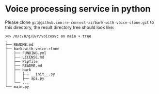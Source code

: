 # Voice processing service in python

Please clone `git@github.com:re-connect-ai/bark-with-voice-clone.git` to this directory, the result directory tree should look like:

```
⋊> /m/c/U/g/D/r/voicesvc on main ⨯ tree
.
├── README.md
├── bark-with-voice-clone
│   ├── FUNDING.yml
│   ├── LICENSE.md
│   ├── Pipfile
│   ├── README.md
│   ├── bark
│   │   ├── __init__.py
│   │   ├── api.py
│   └── ...
└── main.py
```

